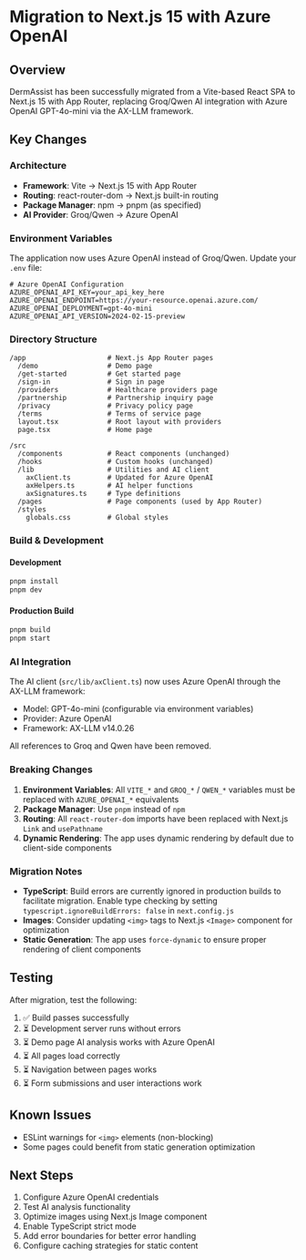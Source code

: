 # Migration to Next.js 15 with Azure OpenAI

## Overview
DermAssist has been successfully migrated from a Vite-based React SPA to Next.js 15 with App Router, replacing Groq/Qwen AI integration with Azure OpenAI GPT-4o-mini via the AX-LLM framework.

## Key Changes

### Architecture
- **Framework**: Vite → Next.js 15 with App Router
- **Routing**: react-router-dom → Next.js built-in routing
- **Package Manager**: npm → pnpm (as specified)
- **AI Provider**: Groq/Qwen → Azure OpenAI

### Environment Variables
The application now uses Azure OpenAI instead of Groq/Qwen. Update your `.env` file:

```env
# Azure OpenAI Configuration
AZURE_OPENAI_API_KEY=your_api_key_here
AZURE_OPENAI_ENDPOINT=https://your-resource.openai.azure.com/
AZURE_OPENAI_DEPLOYMENT=gpt-4o-mini
AZURE_OPENAI_API_VERSION=2024-02-15-preview
```

### Directory Structure
```
/app                    # Next.js App Router pages
  /demo                 # Demo page
  /get-started          # Get started page
  /sign-in              # Sign in page
  /providers            # Healthcare providers page
  /partnership          # Partnership inquiry page
  /privacy              # Privacy policy page
  /terms                # Terms of service page
  layout.tsx            # Root layout with providers
  page.tsx              # Home page
  
/src
  /components           # React components (unchanged)
  /hooks                # Custom hooks (unchanged)
  /lib                  # Utilities and AI client
    axClient.ts         # Updated for Azure OpenAI
    axHelpers.ts        # AI helper functions
    axSignatures.ts     # Type definitions
  /pages                # Page components (used by App Router)
  /styles
    globals.css         # Global styles
```

### Build & Development

#### Development
```bash
pnpm install
pnpm dev
```

#### Production Build
```bash
pnpm build
pnpm start
```

### AI Integration

The AI client (`src/lib/axClient.ts`) now uses Azure OpenAI through the AX-LLM framework:

- Model: GPT-4o-mini (configurable via environment variables)
- Provider: Azure OpenAI
- Framework: AX-LLM v14.0.26

All references to Groq and Qwen have been removed.

### Breaking Changes

1. **Environment Variables**: All `VITE_*` and `GROQ_*` / `QWEN_*` variables must be replaced with `AZURE_OPENAI_*` equivalents
2. **Package Manager**: Use `pnpm` instead of `npm`
3. **Routing**: All `react-router-dom` imports have been replaced with Next.js `Link` and `usePathname`
4. **Dynamic Rendering**: The app uses dynamic rendering by default due to client-side components

### Migration Notes

- **TypeScript**: Build errors are currently ignored in production builds to facilitate migration. Enable type checking by setting `typescript.ignoreBuildErrors: false` in `next.config.js`
- **Images**: Consider updating `<img>` tags to Next.js `<Image>` component for optimization
- **Static Generation**: The app uses `force-dynamic` to ensure proper rendering of client components

## Testing

After migration, test the following:

1. ✅ Build passes successfully
2. ⏳ Development server runs without errors
3. ⏳ Demo page AI analysis works with Azure OpenAI
4. ⏳ All pages load correctly
5. ⏳ Navigation between pages works
6. ⏳ Form submissions and user interactions work

## Known Issues

- ESLint warnings for `<img>` elements (non-blocking)
- Some pages could benefit from static generation optimization

## Next Steps

1. Configure Azure OpenAI credentials
2. Test AI analysis functionality
3. Optimize images using Next.js Image component
4. Enable TypeScript strict mode
5. Add error boundaries for better error handling
6. Configure caching strategies for static content
